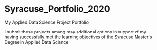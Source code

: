 # Syracuse_Portfolio_2020
My Applied Data Science Project Portfolio

I submit these projects among may additional options in support of my having successfully met the learning objectives of the Syracuse Master's Degree in Applied Data Science


